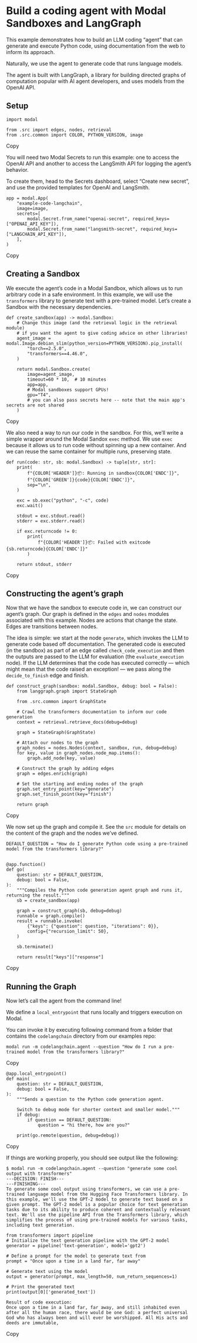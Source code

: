# Build a coding agent with Modal Sandboxes and LangGraph

This example demonstrates how to build an LLM coding “agent” that can generate
and execute Python code, using documentation from the web to inform its
approach.

Naturally, we use the agent to generate code that runs language models.

The agent is built with LangGraph, a library for building directed graphs of
computation popular with AI agent developers, and uses models from the OpenAI
API.

## Setup

    
    
    import modal
    
    from .src import edges, nodes, retrieval
    from .src.common import COLOR, PYTHON_VERSION, image

Copy

You will need two Modal Secrets to run this example: one to access the OpenAI
API and another to access the LangSmith API for logging the agent’s behavior.

To create them, head to the Secrets dashboard, select “Create new secret”, and
use the provided templates for OpenAI and LangSmith.

    
    
    app = modal.App(
        "example-code-langchain",
        image=image,
        secrets=[
            modal.Secret.from_name("openai-secret", required_keys=["OPENAI_API_KEY"]),
            modal.Secret.from_name("langsmith-secret", required_keys=["LANGCHAIN_API_KEY"]),
        ],
    )

Copy

## Creating a Sandbox

We execute the agent’s code in a Modal Sandbox, which allows us to run
arbitrary code in a safe environment. In this example, we will use the
`transformers` library to generate text with a pre-trained model. Let’s create
a Sandbox with the necessary dependencies.

    
    
    def create_sandbox(app) -> modal.Sandbox:
        # Change this image (and the retrieval logic in the retrieval module)
        # if you want the agent to give coding advice on other libraries!
        agent_image = modal.Image.debian_slim(python_version=PYTHON_VERSION).pip_install(
            "torch==2.5.0",
            "transformers==4.46.0",
        )
    
        return modal.Sandbox.create(
            image=agent_image,
            timeout=60 * 10,  # 10 minutes
            app=app,
            # Modal sandboxes support GPUs!
            gpu="T4",
            # you can also pass secrets here -- note that the main app's secrets are not shared
        )

Copy

We also need a way to run our code in the sandbox. For this, we’ll write a
simple wrapper around the Modal Sandox `exec` method. We use `exec` because it
allows us to run code without spinning up a new container. And we can reuse
the same container for multiple runs, preserving state.

    
    
    def run(code: str, sb: modal.Sandbox) -> tuple[str, str]:
        print(
            f"{COLOR['HEADER']}📦: Running in sandbox{COLOR['ENDC']}",
            f"{COLOR['GREEN']}{code}{COLOR['ENDC']}",
            sep="\n",
        )
    
        exc = sb.exec("python", "-c", code)
        exc.wait()
    
        stdout = exc.stdout.read()
        stderr = exc.stderr.read()
    
        if exc.returncode != 0:
            print(
                f"{COLOR['HEADER']}📦: Failed with exitcode {sb.returncode}{COLOR['ENDC']}"
            )
    
        return stdout, stderr

Copy

## Constructing the agent’s graph

Now that we have the sandbox to execute code in, we can construct our agent’s
graph. Our graph is defined in the `edges` and `nodes` modules associated with
this example. Nodes are actions that change the state. Edges are transitions
between nodes.

The idea is simple: we start at the node `generate`, which invokes the LLM to
generate code based off documentation. The generated code is executed (in the
sandbox) as part of an edge called `check_code_execution` and then the outputs
are passed to the LLM for evaluation (the `evaluate_execution` node). If the
LLM determines that the code has executed correctly — which might mean that
the code raised an exception! — we pass along the `decide_to_finish` edge and
finish.

    
    
    def construct_graph(sandbox: modal.Sandbox, debug: bool = False):
        from langgraph.graph import StateGraph
    
        from .src.common import GraphState
    
        # Crawl the transformers documentation to inform our code generation
        context = retrieval.retrieve_docs(debug=debug)
    
        graph = StateGraph(GraphState)
    
        # Attach our nodes to the graph
        graph_nodes = nodes.Nodes(context, sandbox, run, debug=debug)
        for key, value in graph_nodes.node_map.items():
            graph.add_node(key, value)
    
        # Construct the graph by adding edges
        graph = edges.enrich(graph)
    
        # Set the starting and ending nodes of the graph
        graph.set_entry_point(key="generate")
        graph.set_finish_point(key="finish")
    
        return graph

Copy

We now set up the graph and compile it. See the `src` module for details on
the content of the graph and the nodes we’ve defined.

    
    
    DEFAULT_QUESTION = "How do I generate Python code using a pre-trained model from the transformers library?"
    
    
    @app.function()
    def go(
        question: str = DEFAULT_QUESTION,
        debug: bool = False,
    ):
        """Compiles the Python code generation agent graph and runs it, returning the result."""
        sb = create_sandbox(app)
    
        graph = construct_graph(sb, debug=debug)
        runnable = graph.compile()
        result = runnable.invoke(
            {"keys": {"question": question, "iterations": 0}},
            config={"recursion_limit": 50},
        )
    
        sb.terminate()
    
        return result["keys"]["response"]

Copy

## Running the Graph

Now let’s call the agent from the command line!

We define a `local_entrypoint` that runs locally and triggers execution on
Modal.

You can invoke it by executing following command from a folder that contains
the `codelangchain` directory from our examples repo:

    
    
    modal run -m codelangchain.agent --question "How do I run a pre-trained model from the transformers library?"

Copy

    
    
    @app.local_entrypoint()
    def main(
        question: str = DEFAULT_QUESTION,
        debug: bool = False,
    ):
        """Sends a question to the Python code generation agent.
    
        Switch to debug mode for shorter context and smaller model."""
        if debug:
            if question == DEFAULT_QUESTION:
                question = "hi there, how are you?"
    
        print(go.remote(question, debug=debug))

Copy

If things are working properly, you should see output like the following:

    
    
    $ modal run -m codelangchain.agent --question "generate some cool output with transformers"
    ---DECISION: FINISH---
    ---FINISHING---
    To generate some cool output using transformers, we can use a pre-trained language model from the Hugging Face Transformers library. In this example, we'll use the GPT-2 model to generate text based on a given prompt. The GPT-2 model is a popular choice for text generation tasks due to its ability to produce coherent and contextually relevant text. We'll use the pipeline API from the Transformers library, which simplifies the process of using pre-trained models for various tasks, including text generation.
    
    from transformers import pipeline
    # Initialize the text generation pipeline with the GPT-2 model
    generator = pipeline('text-generation', model='gpt2')
    
    # Define a prompt for the model to generate text from
    prompt = "Once upon a time in a land far, far away"
    
    # Generate text using the model
    output = generator(prompt, max_length=50, num_return_sequences=1)
    
    # Print the generated text
    print(output[0]['generated_text'])
    
    Result of code execution:
    Once upon a time in a land far, far away, and still inhabited even after all the human race, there would be one God: a perfect universal God who has always been and will ever be worshipped. All His acts and deeds are immutable,

Copy


